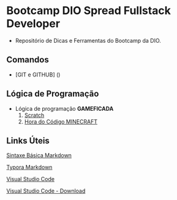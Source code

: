# Bootcamp DIO Spread Fullstack Developer
- Repositório de Dicas e Ferramentas do Bootcamp da DIO.

## Comandos
- [GIT e GITHUB] ()

## Lógica de Programação
- Lógica de programação **GAMEFICADA**
    1. [Scratch](https://scratch.mit.edu/)
    1. [Hora do Código MINECRAFT](https://studio.code.org/s/mc/lessons/1/levels/1)

## Links Úteis
[Sintaxe Básica Markdown](https://www.markdownguide.org/basic-syntax/)

[Typora Markdown](https://typora.io/)

[Visual Studio Code](https://visualstudio.microsoft.com/pt-br/)

[Visual Studio Code - Download](https://code.visualstudio.com/)